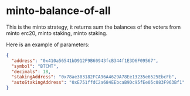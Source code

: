 # minto-balance-of-all

This is the minto strategy, it returns sum the balances of the voters from minto erc20, minto staking, minto staking.

Here is an example of parameters:

```json
{
  "address": "0x410a56541bD912F9B60943fcB344f1E3D6F09567",
  "symbol": "BTCMT",
  "decimals": 18,
  "stakingAddress": "0x78ae303182FCA96A4629A78Ee13235e6525EbcFb",
  "autoStakingAddress": "0xE751ffdC2a684EEbcaB9Dc95fEe05c083F963Bf1"
}
```
